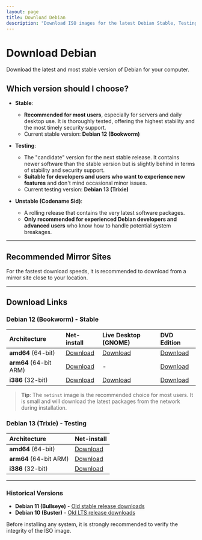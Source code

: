 ```yaml
---
layout: page
title: Download Debian
description: "Download ISO images for the latest Debian Stable, Testing, or Unstable (Sid) releases, including netinst, DVD, and live editions. Choose the best Debian for your server or desktop."
---
```


# Download Debian

Download the latest and most stable version of Debian for your computer.

## Which version should I choose?

- **Stable**:
  - **Recommended for most users**, especially for servers and daily desktop use. It is thoroughly tested, offering the highest stability and the most timely security support.
  - Current stable version: **Debian 12 (Bookworm)**

- **Testing**:
  - The "candidate" version for the next stable release. It contains newer software than the stable version but is slightly behind in terms of stability and security support.
  - **Suitable for developers and users who want to experience new features** and don't mind occasional minor issues.
  - Current testing version: **Debian 13 (Trixie)**

- **Unstable (Codename Sid)**:
  - A rolling release that contains the very latest software packages.
  - **Only recommended for experienced Debian developers and advanced users** who know how to handle potential system breakages.

---

## Recommended Mirror Sites

For the fastest download speeds, it is recommended to download from a mirror site close to your location.

<MirrorSelector />

---

## Download Links

### Debian 12 (Bookworm) - Stable

| Architecture      | Net-install | Live Desktop (GNOME) | DVD Edition |
| :---------------- | :---------- | :------------------- | :---------- |
| **amd64** (64-bit) | [Download](https://cdimage.debian.org/debian-cd/current/amd64/iso-cd/debian-12.5.0-amd64-netinst.iso) | [Download](https://cdimage.debian.org/debian-cd/current-live/amd64/iso-hybrid/debian-live-12.5.0-amd64-gnome.iso) | [Download](https://cdimage.debian.org/debian-cd/current/amd64/iso-dvd/debian-12.5.0-amd64-DVD-1.iso) |
| **arm64** (64-bit ARM) | [Download](https://cdimage.debian.org/debian-cd/current/arm64/iso-cd/debian-12.5.0-arm64-netinst.iso) | - | [Download](https://cdimage.debian.org/debian-cd/current/arm64/iso-dvd/debian-12.5.0-arm64-DVD-1.iso) |
| **i386** (32-bit) | [Download](https://cdimage.debian.org/debian-cd/current/i386/iso-cd/debian-12.5.0-i386-netinst.iso) | [Download](https://cdimage.debian.org/debian-cd/current-live/i386/iso-hybrid/debian-live-12.5.0-i386-gnome.iso) | [Download](https://cdimage.debian.org/debian-cd/current/i386/iso-dvd/debian-12.5.0-i386-DVD-1.iso) |

> **Tip**: The `netinst` image is the recommended choice for most users. It is small and will download the latest packages from the network during installation.

### Debian 13 (Trixie) - Testing

| Architecture      | Net-install |
| :---------------- | :---------- |
| **amd64** (64-bit) | [Download](https://cdimage.debian.org/cdimage/weekly-builds/amd64/iso-cd/debian-testing-amd64-netinst.iso) |
| **arm64** (64-bit ARM) | [Download](https://cdimage.debian.org/cdimage/weekly-builds/arm64/iso-cd/debian-testing-arm64-netinst.iso) |
| **i386** (32-bit) | [Download](https://cdimage.debian.org/cdimage/weekly-builds/i386/iso-cd/debian-testing-i386-netinst.iso) |

---

### Historical Versions

- **Debian 11 (Bullseye)** - [Old stable release downloads](https://cdimage.debian.org/cdimage/archive/11.9.0/amd64/iso-cd/)
- **Debian 10 (Buster)** - [Old LTS release downloads](https://cdimage.debian.org/cdimage/archive/10.13.0/amd64/iso-cd/)

Before installing any system, it is strongly recommended to verify the integrity of the ISO image. 